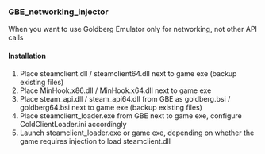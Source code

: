 ### GBE_networking_injector

When you want to use Goldberg Emulator only for networking, not other API calls

#### Installation

1. Place steamclient.dll / steamclient64.dll next to game exe (backup existing files)
2. Place MinHook.x86.dll / MinHook.x64.dll next to game exe
3. Place steam_api.dll / steam_api64.dll from GBE as goldberg.bsi / goldberg64.bsi next to game exe (backup existing files)
4. Place steamclient_loader.exe from GBE next to game exe, configure ColdClientLoader.ini accordingly
5. Launch steamclient_loader.exe or game exe, depending on whether the game requires injection to load steamclient.dll
